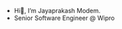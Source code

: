 - Hi👋, I’m Jayaprakash Modem.
- Senior Software Engineer @ Wipro
<!---
AIMODEM/AIMODEM is a ✨ special ✨ repository because its `README.md` (this file) appears on your GitHub profile.
You can click the Preview link to take a look at your changes.
--->
